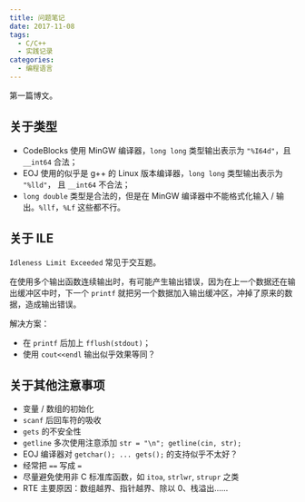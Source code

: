 ```yaml
---
title: 问题笔记
date: 2017-11-08
tags:
  - C/C++
  - 实践记录
categories:
  - 编程语言
---
```


第一篇博文。

<!--more-->

## 关于类型

- CodeBlocks 使用 MinGW 编译器，`long long` 类型输出表示为 `"%I64d"`，且 `__int64` 合法；
- EOJ 使用的似乎是 g++ 的 Linux 版本编译器，`long long` 类型输出表示为 `"%lld"`， 且 `__int64` 不合法；
- `long double` 类型是合法的，但是在 MinGW 编译器中不能格式化输入 / 输出。`%llf`，`%Lf` 这些都不行。

## 关于 ILE

`Idleness Limit Exceeded` 常见于交互题。

在使用多个输出函数连续输出时，有可能产生输出错误，因为在上一个数据还在输出缓冲区中时，下一个 `printf` 就把另一个数据加入输出缓冲区，冲掉了原来的数据，造成输出错误。

解决方案：

- 在 `printf` 后加上 `fflush(stdout)`；
- 使用 `cout<<endl` 输出似乎效果等同？

## 关于其他注意事项

- 变量 / 数组的初始化
- `scanf` 后回车符的吸收
- `gets` 的不安全性
- `getline` 多次使用注意添加 `str = "\n"; getline(cin, str);`
- EOJ 编译器对 `getchar(); ... gets();` 的支持似乎不太好？
- 经常把 `==` 写成 `=`
- 尽量避免使用非 C 标准库函数，如 `itoa`, `strlwr`, `strupr` 之类
- RTE 主要原因：数组越界、指针越界、除以 0、栈溢出……
